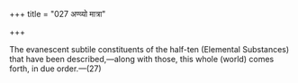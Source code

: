 +++
title = "027 अण्व्यो मात्रा"

+++

The evanescent subtile constituents of the half-ten (Elemental Substances) that have been described,—along with those, this whole (world) comes forth, in due order.—(27)